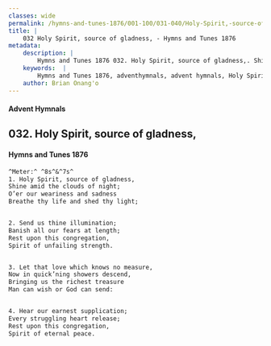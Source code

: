 ```yaml
---
classes: wide
permalink: /hymns-and-tunes-1876/001-100/031-040/Holy-Spirit,-source-of-gladness,/
title: |
    032 Holy Spirit, source of gladness, - Hymns and Tunes 1876
metadata:
    description: |
        Hymns and Tunes 1876 032. Holy Spirit, source of gladness,. Shine amid the clouds of night; O’er our weariness and sadness Breathe thy life and shed thy light; 
    keywords:  |
        Hymns and Tunes 1876, adventhymnals, advent hymnals, Holy Spirit, source of gladness,, Shine amid the clouds of night;, 
    author: Brian Onang'o
---
```


#### Advent Hymnals
## 032. Holy Spirit, source of gladness,
####  Hymns and Tunes 1876

```txt
^Meter:^ ^8s^&^7s^
1. Holy Spirit, source of gladness,
Shine amid the clouds of night;
O’er our weariness and sadness
Breathe thy life and shed thy light;


2. Send us thine illumination;
Banish all our fears at length;
Rest upon this congregation,
Spirit of unfailing strength.


3. Let that love which knows no measure,
Now in quick’ning showers descend,
Bringing us the richest treasure
Man can wish or God can send:


4. Hear our earnest supplication;
Every struggling heart release;
Rest upon this congregation,
Spirit of eternal peace.
```
